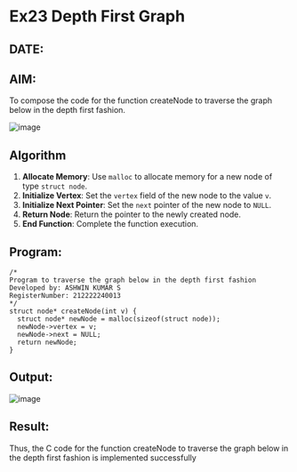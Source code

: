 # Ex23 Depth First Graph
## DATE:
## AIM:
To compose the code for the function createNode to traverse the graph below in the depth first fashion.

![image](https://github.com/user-attachments/assets/63552824-d0a3-49c6-a473-6db27d1f03e4)

## Algorithm


1. **Allocate Memory**: Use `malloc` to allocate memory for a new node of type `struct node`.<br/>
2. **Initialize Vertex**: Set the `vertex` field of the new node to the value `v`.<br/>
3. **Initialize Next Pointer**: Set the `next` pointer of the new node to `NULL`.<br/>
4. **Return Node**: Return the pointer to the newly created node.<br/>
5. **End Function**: Complete the function execution.  <br/>

## Program:
```
/*
Program to traverse the graph below in the depth first fashion
Developed by: ASHWIN KUMAR S
RegisterNumber: 212222240013
*/
struct node* createNode(int v) {
  struct node* newNode = malloc(sizeof(struct node));
  newNode->vertex = v;
  newNode->next = NULL;
  return newNode;
}

```

## Output:

![image](https://github.com/user-attachments/assets/69faff9c-d616-47c5-921c-a614214bb43f)


## Result:
Thus, the C code for the function createNode to traverse the graph below in the depth first fashion is implemented successfully
